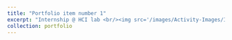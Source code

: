 ```yaml
---
title: "Portfolio item number 1"
excerpt: "Internship @ HCI lab <br/><img src='/images/Activity-Images/Intern-HCI-HKUST.png'>"
collection: portfolio
---
```


